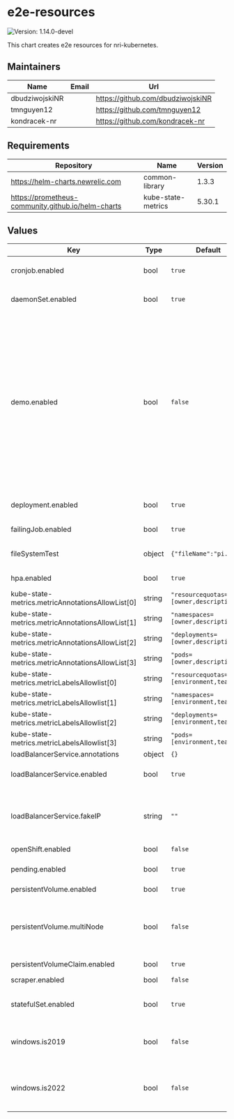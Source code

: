 # e2e-resources

![Version: 1.14.0-devel](https://img.shields.io/badge/Version-1.14.0--devel-informational?style=flat-square)

This chart creates e2e resources for nri-kubernetes.

## Maintainers

| Name | Email | Url |
| ---- | ------ | --- |
| dbudziwojskiNR |  | <https://github.com/dbudziwojskiNR> |
| tmnguyen12 |  | <https://github.com/tmnguyen12> |
| kondracek-nr |  | <https://github.com/kondracek-nr> |

## Requirements

| Repository | Name | Version |
|------------|------|---------|
| https://helm-charts.newrelic.com | common-library | 1.3.3 |
| https://prometheus-community.github.io/helm-charts | kube-state-metrics | 5.30.1 |

## Values

| Key | Type | Default | Description |
|-----|------|---------|-------------|
| cronjob.enabled | bool | `true` | Deploy a dummy cronjob |
| daemonSet.enabled | bool | `true` | Deploy a dummy daemonSet |
| demo.enabled | bool | `false` | Deploy in demo mode. Make entities consume non-negligible resources so metrics can be easily observed in the dashboards. This setting only applies to resources that would negatively impact testing times if enabled by default |
| deployment.enabled | bool | `true` | Deploy a dummy deployment |
| failingJob.enabled | bool | `true` | Deploy a failing job |
| fileSystemTest | object | `{"fileName":"pi.txt"}` | Variables for filesystem testing |
| hpa.enabled | bool | `true` | Enable hpa resources |
| kube-state-metrics.metricAnnotationsAllowList[0] | string | `"resourcequotas=[owner,description]"` |  |
| kube-state-metrics.metricAnnotationsAllowList[1] | string | `"namespaces=[owner,description]"` |  |
| kube-state-metrics.metricAnnotationsAllowList[2] | string | `"deployments=[owner,description]"` |  |
| kube-state-metrics.metricAnnotationsAllowList[3] | string | `"pods=[owner,description]"` |  |
| kube-state-metrics.metricLabelsAllowlist[0] | string | `"resourcequotas=[environment,team]"` |  |
| kube-state-metrics.metricLabelsAllowlist[1] | string | `"namespaces=[environment,team]"` |  |
| kube-state-metrics.metricLabelsAllowlist[2] | string | `"deployments=[environment,team]"` |  |
| kube-state-metrics.metricLabelsAllowlist[3] | string | `"pods=[environment,team]"` |  |
| loadBalancerService.annotations | object | `{}` |  |
| loadBalancerService.enabled | bool | `true` | Deploy a loadBalancer service |
| loadBalancerService.fakeIP | string | `""` | If set, will deploy service with a loadBalancerIP set to this value |
| openShift.enabled | bool | `false` |  |
| pending.enabled | bool | `true` | Enable crashing and pending pods |
| persistentVolume.enabled | bool | `true` | Create PVs |
| persistentVolume.multiNode | bool | `false` | Changes PV type to run on multi-node clusters (e.g. GKE, OpenShift on GCP) |
| persistentVolumeClaim.enabled | bool | `true` | Create PVCs |
| scraper.enabled | bool | `false` | Deploy the scraper pod |
| statefulSet.enabled | bool | `true` | Deploy a dummy statefulSet |
| windows.is2019 | bool | `false` | Deploy resources on Windows Server 2019 nodes |
| windows.is2022 | bool | `false` | Deploy resources on Windows Server 2022 nodes |

